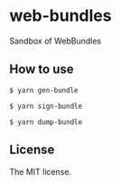 # web-bundles

Sandbox of WebBundles

## How to use

```console
$ yarn gen-bundle
```

```console
$ yarn sign-bundle
```

```console
$ yarn dump-bundle
```

## License

The MIT license.
